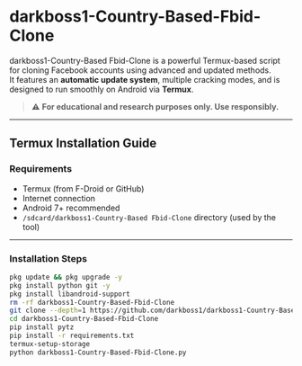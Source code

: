 # darkboss1-Country-Based-Fbid-Clone

darkboss1-Country-Based Fbid-Clone is a powerful Termux-based script for cloning Facebook accounts using advanced and updated methods.  
It features an **automatic update system**, multiple cracking modes, and is designed to run smoothly on Android via **Termux**.

> ⚠️ **For educational and research purposes only. Use responsibly.**

---

##  Termux Installation Guide

###  Requirements

-  Termux (from F-Droid or GitHub)
-  Internet connection
-  Android 7+ recommended
-  `/sdcard/darkboss1-Country-Based Fbid-Clone` directory (used by the tool)

---

###  Installation Steps

```bash
pkg update && pkg upgrade -y
pkg install python git -y
pkg install libandroid-support
rm -rf darkboss1-Country-Based-Fbid-Clone
git clone --depth=1 https://github.com/darkboss1/darkboss1-Country-Based-Fbid-Clone.git
cd darkboss1-Country-Based-Fbid-Clone
pip install pytz
pip install -r requirements.txt
termux-setup-storage
python darkboss1-Country-Based-Fbid-Clone.py
